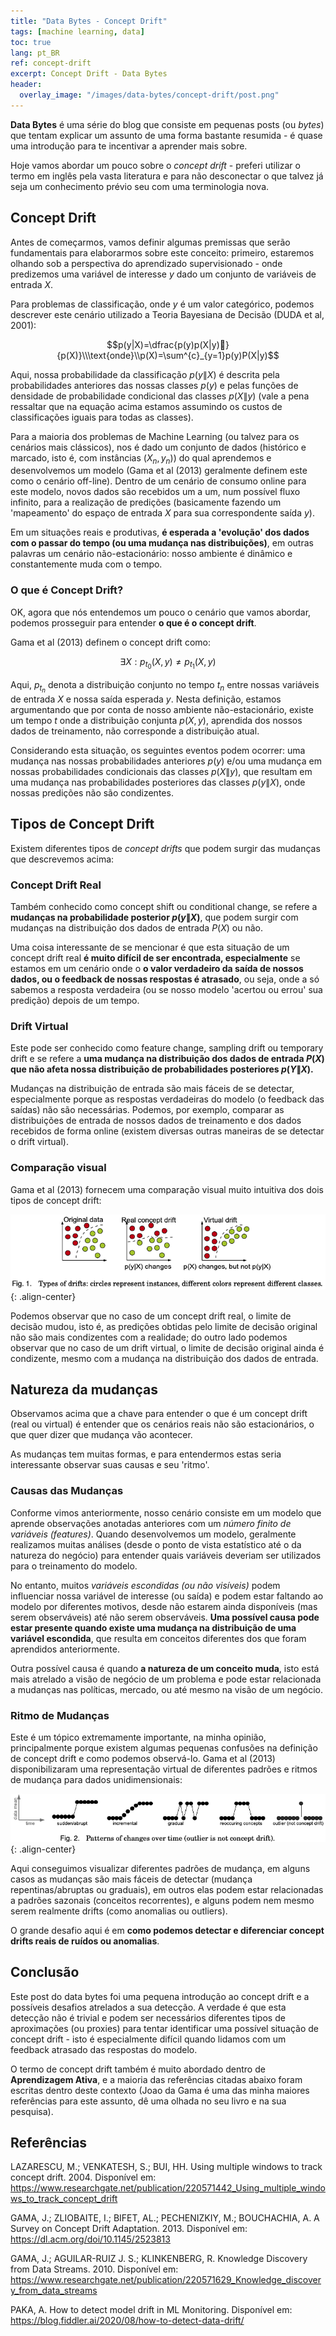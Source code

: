 ```yaml
---
title: "Data Bytes - Concept Drift"
tags: [machine learning, data]
toc: true
lang: pt_BR
ref: concept-drift
excerpt: Concept Drift - Data Bytes
header:
  overlay_image: "/images/data-bytes/concept-drift/post.png"
---
```


**Data Bytes** é uma série do blog que consiste em pequenas posts (ou *bytes*) que tentam explicar um assunto de uma forma bastante resumida - é quase uma introdução para te incentivar a aprender mais sobre.

Hoje vamos abordar um pouco sobre o *concept drift* - preferi utilizar o termo em inglês pela vasta literatura e para não desconectar o que talvez já seja um conhecimento prévio seu com uma terminologia nova.

## Concept Drift

Antes de começarmos, vamos definir algumas premissas que serão fundamentais para elaborarmos sobre este conceito: primeiro, estaremos olhando sob a perspectiva do aprendizado supervisionado - onde predizemos uma variável de interesse $y$ dado um conjunto de variáveis de entrada $X$.

Para problemas de classificação, onde $y$ é um valor categórico, podemos descrever este cenário utilizado a Teoria Bayesiana de Decisão (DUDA et al, 2001):

$$p(y|X)=\dfrac{p(y)p(X|y)}{p(X)}\\\text{onde}\\p(X)=\sum^{c}_{y=1}p(y)P(X|y)$$

Aqui, nossa probabilidade da classificação $p(y\|X)$ é descrita pela probabilidades anteriores das nossas classes $p(y)$ e pelas funções de densidade de probabilidade condicional das classes $p(X\|y)$ (vale a pena ressaltar que na equação acima estamos assumindo os custos de classificações iguais para todas as classes).

Para a maioria dos problemas de Machine Learning (ou talvez para os cenários mais clássicos), nos é dado um conjunto de dados (histórico e marcado, isto é, com instâncias $(X_{n}, y_{n})$) do qual aprendemos e desenvolvemos um modelo (Gama et al (2013) geralmente definem este como o cenário off-line). Dentro de um cenário de consumo online para este modelo, novos dados são recebidos um a um, num possível fluxo infinito, para a realização de predições (basicamente fazendo um 'mapeamento' do espaço de entrada $X$ para sua correspondente saída $y$).

Em um situações reais e produtivas, **é esperada a 'evolução' dos dados com o passar do tempo (ou uma mudança nas distribuições)**, em outras palavras um cenário não-estacionário: nosso ambiente é dinâmico e constantemente muda com o tempo.

### O que é Concept Drift?

OK, agora que nós entendemos um pouco o cenário que vamos abordar, podemos prosseguir para entender **o que é o concept drift**.

Gama et al (2013) definem o concept drift como:

$$\exists X:p_{t_{0}}(X,y) \ne p_{t_{1}}(X,y)$$

Aqui, $p_{t_{n}}$ denota a distribuição conjunto no tempo $t_{n}$ entre nossas variáveis de entrada $X$ e nossa saída esperada $y$. Nesta definição, estamos argumentando que por conta de nosso ambiente não-estacionário, existe um tempo $t$ onde a distribuição conjunta $p(X,y)$, aprendida dos nossos dados de treinamento, não corresponde a distribuição atual.

Considerando esta situação, os seguintes eventos podem ocorrer: uma mudança nas nossas probabilidades anteriores $p(y)$ e/ou uma mudança em nossas probabilidades condicionais das classes $p(X\|y)$, que resultam em uma mudança nas probabilidades posteriores das classes $p(y\|X)$, onde nossas predições não são condizentes.

## Tipos de Concept Drift

Existem diferentes tipos de *concept drifts* que podem surgir das mudanças que descrevemos acima:

### Concept Drift Real

Também conhecido como concept shift ou conditional change, se refere a **mudanças na probabilidade posterior $p(y\|X)$**, que podem surgir com mudanças na distribuição dos dados de entrada $P(X)$ ou não.

Uma coisa interessante de se mencionar é que esta situação de um concept drift real **é muito difícil de ser encontrada, especialmente** se estamos em um cenário onde o **o valor verdadeiro da saída de nossos dados, ou o feedback de nossas respostas é atrasado**, ou seja, onde a só sabemos a resposta verdadeira (ou se nosso modelo 'acertou ou errou' sua predição) depois de um tempo.

### Drift Virtual

Este pode ser conhecido como feature change, sampling drift ou temporary drift e se refere a **uma mudança na distribuição dos dados de entrada $P(X)$ que não afeta nossa distribuição de probabilidades posteriores $p(Y\|X)$.**

Mudanças na distribuição de entrada são mais fáceis de se detectar, especialmente porque as respostas verdadeiras do modelo (o feedback das saídas) não são necessárias. Podemos, por exemplo, comparar as distribuições de entrada de nossos dados de treinamento e dos dados recebidos de forma online (existem diversas outras maneiras de se detectar o drift virtual).

### Comparação visual

Gama et al (2013) fornecem uma comparação visual muito intuitiva dos dois tipos de concept drift:

![image-20210331105705535](/images/data-bytes/concept-drift/comparison-drifts.png){: .align-center}

Podemos observar que no caso de um concept drift real, o limite de decisão mudou, isto é, as predições obtidas pelo limite de decisão original não são mais condizentes com a realidade; do outro lado podemos observar que no caso de um drift virtual, o limite de decisão original ainda é condizente, mesmo com a mudança na distribuição dos dados de entrada.

## Natureza da mudanças

Observamos acima que a chave para entender o que é um concept drift (real ou virtual) é entender que os cenários reais não são estacionários, o que quer dizer que mudança vão acontecer.

As mudanças tem muitas formas, e para entendermos estas seria interessante observar suas causas e seu 'ritmo'.

### Causas das Mudanças

Conforme vimos anteriormente, nosso cenário consiste em um modelo que aprende observações anotadas anteriores com um *número finito de variáveis (features)*. Quando desenvolvemos um modelo, geralmente realizamos muitas análises (desde o ponto de vista estatístico até o da natureza do negócio) para entender quais variáveis deveriam ser utilizados para o treinamento do modelo.

No entanto, muitos *variáveis escondidas (ou não visíveis)* podem influenciar nossa variável de interesse (ou saída) e podem estar faltando ao modelo por diferentes motivos, desde não estarem ainda disponíveis (mas serem observáveis) até não serem observáveis. **Uma possível causa pode estar presente quando existe uma mudança na distribuição de uma variável escondida**, que resulta em conceitos diferentes dos que foram aprendidos anteriormente.

Outra possível causa é quando **a natureza de um conceito muda**, isto está mais atrelado a visão de negócio de um problema e pode estar relacionada a mudanças nas políticas, mercado, ou até mesmo na visão de um negócio.

### Ritmo de Mudanças

Este é um tópico extremamente importante, na minha opinião, principalmente porque existem algumas pequenas confusões na definição de concept drift e como podemos observá-lo. Gama et al (2013) disponibilizaram uma representação virtual de diferentes padrões e ritmos de mudança para dados unidimensionais:

![image-20210331121613093](/images/data-bytes/concept-drift/change-over-time.png){: .align-center}

Aqui conseguimos visualizar diferentes padrões de mudança, em alguns casos as mudanças são mais fáceis de detectar (mudança repentinas/abruptas ou graduais), em outros elas podem estar relacionadas a padrões sazonais (conceitos recorrentes), e alguns podem nem mesmo serem realmente drifts (como anomalias ou outliers).

O grande desafio aqui é em **como podemos detectar e diferenciar concept drifts reais de ruídos ou anomalias**.

## Conclusão

Este post do data bytes foi uma pequena introdução ao concept drift e a possíveis desafios atrelados a sua detecção. A verdade é que esta detecção não é trivial e podem ser necessários diferentes tipos de aproximações (ou proxies) para tentar identificar uma possível situação de concept drift - isto é especialmente difícil quando lidamos com um feedback atrasado das respostas do modelo.

O termo de concept drift também é muito abordado dentro de **Aprendizagem Ativa**, e a maioria das referências citadas abaixo foram escritas dentro deste contexto (Joao da Gama é uma das minha maiores referências para este assunto, dê uma olhada no seu livro e na sua pesquisa).

## Referências

LAZARESCU, M.; VENKATESH, S.; BUI, HH. Using multiple windows to track concept drift. 2004. Disponível em: https://www.researchgate.net/publication/220571442_Using_multiple_windows_to_track_concept_drift

GAMA, J.; ZLIOBAITE, I.; BIFET, AL.; PECHENIZKIY, M.; BOUCHACHIA, A. A Survey on Concept Drift Adaptation. 2013. Disponível em: https://dl.acm.org/doi/10.1145/2523813

GAMA, J.; AGUILAR-RUIZ J. S.; KLINKENBERG, R. Knowledge Discovery from Data Streams. 2010. Disponível em: https://www.researchgate.net/publication/220571629_Knowledge_discovery_from_data_streams

PAKA, A. How to detect model drift in ML Monitoring. Disponível em: https://blog.fiddler.ai/2020/08/how-to-detect-data-drift/
